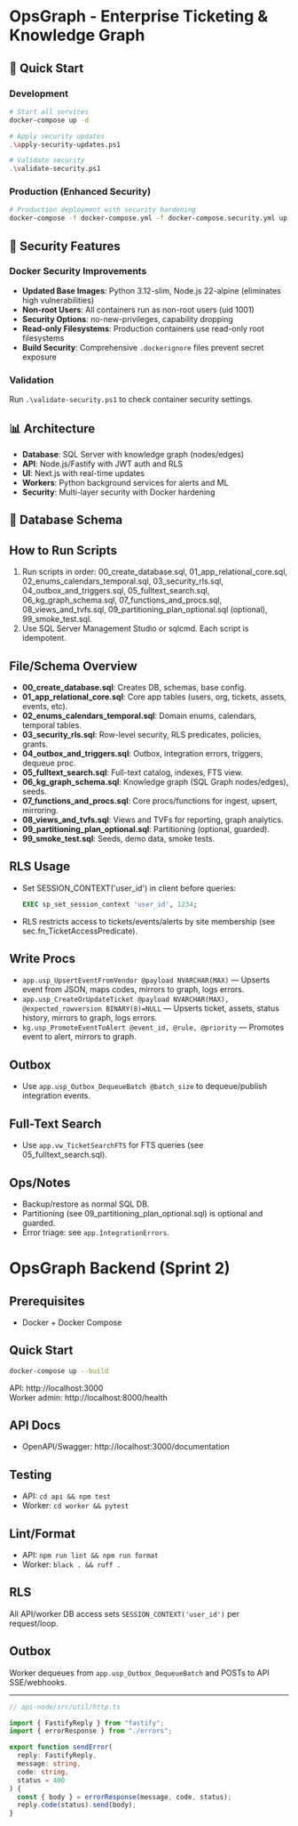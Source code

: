 # OpsGraph - Enterprise Ticketing & Knowledge Graph

## 🚀 Quick Start

### Development
```bash
# Start all services
docker-compose up -d

# Apply security updates
.\apply-security-updates.ps1

# Validate security
.\validate-security.ps1
```

### Production (Enhanced Security)
```bash
# Production deployment with security hardening
docker-compose -f docker-compose.yml -f docker-compose.security.yml up -d
```

## 🔐 Security Features

### Docker Security Improvements
- **Updated Base Images**: Python 3.12-slim, Node.js 22-alpine (eliminates high vulnerabilities)
- **Non-root Users**: All containers run as non-root users (uid 1001)
- **Security Options**: no-new-privileges, capability dropping
- **Read-only Filesystems**: Production containers use read-only root filesystems
- **Build Security**: Comprehensive `.dockerignore` files prevent secret exposure

### Validation
Run `.\validate-security.ps1` to check container security settings.

## 📊 Architecture

- **Database**: SQL Server with knowledge graph (nodes/edges)
- **API**: Node.js/Fastify with JWT auth and RLS
- **UI**: Next.js with real-time updates
- **Workers**: Python background services for alerts and ML
- **Security**: Multi-layer security with Docker hardening

## 📁 Database Schema

## How to Run Scripts

1. Run scripts in order: 00_create_database.sql, 01_app_relational_core.sql, 02_enums_calendars_temporal.sql, 03_security_rls.sql, 04_outbox_and_triggers.sql, 05_fulltext_search.sql, 06_kg_graph_schema.sql, 07_functions_and_procs.sql, 08_views_and_tvfs.sql, 09_partitioning_plan_optional.sql (optional), 99_smoke_test.sql.
2. Use SQL Server Management Studio or sqlcmd. Each script is idempotent.

## File/Schema Overview

- **00_create_database.sql**: Creates DB, schemas, base config.
- **01_app_relational_core.sql**: Core app tables (users, org, tickets, assets, events, etc).
- **02_enums_calendars_temporal.sql**: Domain enums, calendars, temporal tables.
- **03_security_rls.sql**: Row-level security, RLS predicates, policies, grants.
- **04_outbox_and_triggers.sql**: Outbox, integration errors, triggers, dequeue proc.
- **05_fulltext_search.sql**: Full-text catalog, indexes, FTS view.
- **06_kg_graph_schema.sql**: Knowledge graph (SQL Graph nodes/edges), seeds.
- **07_functions_and_procs.sql**: Core procs/functions for ingest, upsert, mirroring.
- **08_views_and_tvfs.sql**: Views and TVFs for reporting, graph analytics.
- **09_partitioning_plan_optional.sql**: Partitioning (optional, guarded).
- **99_smoke_test.sql**: Seeds, demo data, smoke tests.

## RLS Usage

- Set SESSION_CONTEXT('user_id') in client before queries:
  ```sql
  EXEC sp_set_session_context 'user_id', 1234;
  ```
- RLS restricts access to tickets/events/alerts by site membership (see sec.fn_TicketAccessPredicate).

## Write Procs

- `app.usp_UpsertEventFromVendor @payload NVARCHAR(MAX)` — Upserts event from JSON, maps codes, mirrors to graph, logs errors.
- `app.usp_CreateOrUpdateTicket @payload NVARCHAR(MAX), @expected_rowversion BINARY(8)=NULL` — Upserts ticket, assets, status history, mirrors to graph, logs errors.
- `kg.usp_PromoteEventToAlert @event_id, @rule, @priority` — Promotes event to alert, mirrors to graph.

## Outbox

- Use `app.usp_Outbox_DequeueBatch @batch_size` to dequeue/publish integration events.

## Full-Text Search

- Use `app.vw_TicketSearchFTS` for FTS queries (see 05_fulltext_search.sql).

## Ops/Notes

- Backup/restore as normal SQL DB.
- Partitioning (see 09_partitioning_plan_optional.sql) is optional and guarded.
- Error triage: see `app.IntegrationErrors`.

# OpsGraph Backend (Sprint 2)

## Prerequisites
- Docker + Docker Compose

## Quick Start

```sh
docker-compose up --build
```

API: http://localhost:3000  
Worker admin: http://localhost:8000/health

## API Docs

- OpenAPI/Swagger: http://localhost:3000/documentation

## Testing

- API: `cd api && npm test`
- Worker: `cd worker && pytest`

## Lint/Format

- API: `npm run lint && npm run format`
- Worker: `black . && ruff .`

## RLS

All API/worker DB access sets `SESSION_CONTEXT('user_id')` per request/loop.

## Outbox

Worker dequeues from `app.usp_Outbox_DequeueBatch` and POSTs to API SSE/webhooks.

---

```typescript
// api-node/src/util/http.ts

import { FastifyReply } from "fastify";
import { errorResponse } from "./errors";

export function sendError(
  reply: FastifyReply,
  message: string,
  code: string,
  status = 400
) {
  const { body } = errorResponse(message, code, status);
  reply.code(status).send(body);
}
```
